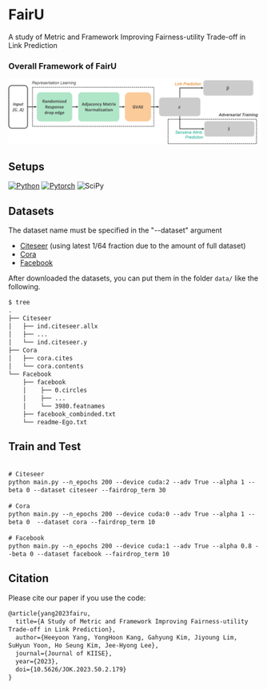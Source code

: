 # FairU

A study of Metric and Framework Improving Fairness-utility Trade-off in Link Prediction

### **Overall Framework of FairU**
<img src=./assets/FairU_framework.jpg>


## Setups
[![Python](https://img.shields.io/badge/python-3.8.5-blue?logo=python&logoColor=FED643)](https://www.python.org/downloads/release/python-385/)
[![Pytorch](https://img.shields.io/badge/pytorch-1.12.1-red?logo=pytorch)](https://pytorch.org/get-started/previous-versions/)
![SciPy](https://img.shields.io/badge/SciPy-%230C55A5.svg?style=flat&logo=appveyor&logo=scipy&logoColor=%white)


## Datasets
The dataset name must be specified in the "--dataset" argument
- [Citeseer](https://www.kaggle.com/chadgostopp/recsys-challenge-2015) (using latest 1/64 fraction due to the amount of full dataset)
- [Cora](https://competitions.codalab.org/competitions/11161#learn_the_details-data2)
- [Facebook](https://www.kaggle.com/retailrocket/ecommerce-dataset)

After downloaded the datasets, you can put them in the folder `data/` like the following.
```
$ tree
.
├── Citeseer
│   ├── ind.citeseer.allx
│   ├── ...
│   └── ind.citeseer.y
├── Cora
│   ├── cora.cites
│   └── cora.contents
└── Facebook
    ├── facebook
    │    ├── 0.circles
    │    ├── ...    
    │    └── 3980.featnames
    ├── facebook_combinded.txt
    └── readme-Ego.txt
```

## Train and Test
```

# Citeseer
python main.py --n_epochs 200 --device cuda:2 --adv True --alpha 1 --beta 0 --dataset citeseer --fairdrop_term 30

# Cora
python main.py --n_epochs 200 --device cuda:0 --adv True --alpha 1 --beta 0  --dataset cora --fairdrop_term 10

# Facebook
python main.py --n_epochs 200 --device cuda:1 --adv True --alpha 0.8 --beta 0 --dataset facebook --fairdrop_term 10
```


## Citation
Please cite our paper if you use the code:
```
@article{yang2023fairu,
  title={A Study of Metric and Framework Improving Fairness-utility Trade-off in Link Prediction},
  author={Heeyoon Yang, YongHoon Kang, Gahyung Kim, Jiyoung Lim, SuHyun Yoon, Ho Seung Kim, Jee-Hyong Lee},
  journal={Journal of KIISE},
  year={2023},
  doi={10.5626/JOK.2023.50.2.179}
}
```